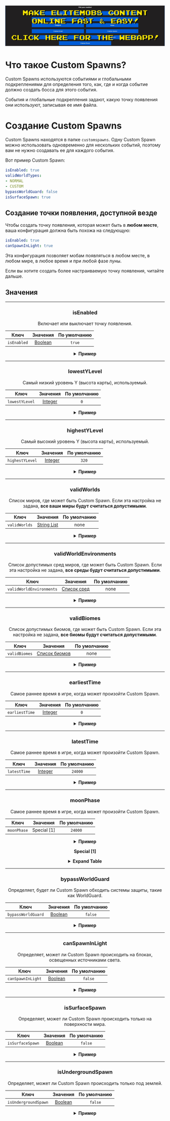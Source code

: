 [![webapp_banner.jpg](../../../img/wiki/webapp_banner.jpg)](https://magmaguy.com/webapp/webapp.html)

# Что такое  Custom Spawns?

Custom Spawns используются событиями и глобальными подкреплениями для определения того, как, где и когда событие должно создать босса для этого события.

События и глобальные подкрепления задают, какую точку появления они используют, записывая ее имя файла.

# Создание  Custom Spawns

Custom Spawns  находятся в папке `customspawns`. Одну  Custom Spawn  можно использовать одновременно для нескольких событий, поэтому вам не нужно создавать ее для каждого события.

Вот пример  Custom Spawn:

```yaml
isEnabled: true
validWorldTypes:
- NORMAL
- CUSTOM
bypassWorldGuard: false
isSurfaceSpawn: true
```

## Создание точки появления, доступной везде
Чтобы создать точку появления, которая может быть в **любом месте**, ваша конфигурация должна быть похожа на следующую:

```yml
isEnabled: true
canSpawnInLight: true
```
Эта конфигурация позволяет мобам появляться в любом месте, в любом мире, в любое время и при любой фазе луны.

Если вы хотите создать более настраиваемую точку появления, читайте дальше.

## Значения

<div align="center">

***

### isEnabled

Включает или выключает точку появления.

| Ключ       |       Значения        | По умолчанию |
|-----------|:-------------------:|:-------:|
| `isEnabled` | [Boolean](#boolean) | `true`  |

<details> 

<summary><b>Пример</b></summary>

<div align="left">

```yml
isEnabled: true
```

</div>

</details>

***

### lowestYLevel

Самый низкий уровень Y (высота карты), используемый.

| Ключ       |       Значения        | По умолчанию |
|-----------|:-------------------:|:-------:|
| `lowestYLevel` | [Integer](#integer) |   `0`   |

<details> 

<summary><b>Пример</b></summary>

<div align="left">

```yml
lowestYLevel: 0
```

</div>

</details>

***

### highestYLevel

Самый высокий уровень Y (высота карты), используемый.

| Ключ       |       Значения        | По умолчанию |
|-----------|:-------------------:|:-------:|
| `highestYLevel` | [Integer](#integer) |  `320`  |

<details> 

<summary><b>Пример</b></summary>

<div align="left">

```yml
highestYLevel: 320
```

</div>

</details>

***

### validWorlds

Список миров, где может быть  Custom Spawn.  Если эта настройка не задана,  **все ваши миры будут считаться допустимыми**.

| Ключ       |           Значения            | По умолчанию |
|-----------|:---------------------------:|:-------:|
| `validWorlds` | [String List](#string_list) |  none   |

<details> 

<summary><b>Пример</b></summary>

<div align="left">

```yml
validWorlds:
- WORLD
- FUN_LAND
```

*Если вы хотите, чтобы все ваши миры были допустимыми, просто не используйте эту настройку или отформатируйте ее таким образом:*

```yml
validWorlds: []
```

</div>

</details>

***

### validWorldEnvironments

Список допустимых сред миров, где может быть  Custom Spawn.  Если эта настройка не задана,  **все среды будут считаться допустимыми**.

| Ключ       |           Значения            | По умолчанию |
|-----------|:---------------------------:|:-------:|
| `validWorldEnvironments` | [Список сред](https://hub.spigotmc.org/javadocs/spigot/org/bukkit/WorldType.html) |  none   |

<details> 

<summary><b>Пример</b></summary>

<div align="left">

```yml
validWorldEnvironments:
- FLAT
- LARGE_BIOMES
```

*Если вы хотите, чтобы все среды были допустимыми, просто не используйте эту настройку или отформатируйте ее таким образом:*

```yml
validWorldEnvironments: []
```

</div>

</details>

***

### validBiomes

Список допустимых биомов, где может быть  Custom Spawn.  Если эта настройка не задана,  **все биомы будут считаться допустимыми**.

| Ключ       |           Значения            | По умолчанию |
|-----------|:---------------------------:|:-------:|
| `validBiomes` | [Список биомов](https://hub.spigotmc.org/javadocs/spigot/org/bukkit/block/Biome.html) |  none   |

<details> 

<summary><b>Пример</b></summary>

<div align="left">

```yml
validBiomes:
- DESERT
- MUSHROOM_FIELDS
```

*Если вы хотите, чтобы все среды были допустимыми, просто не используйте эту настройку или отформатируйте ее таким образом:*

```yml
validBiomes: []
```

</div>

</details>

***

### earliestTime

Самое раннее время в игре, когда может произойти  Custom Spawn.

| Ключ       |           Значения            | По умолчанию |
|-----------|:---------------------------:|:-------:|
| `earliestTime` | [Integer](#integer) |   `0`   |

<details> 

<summary><b>Пример</b></summary>

<div align="left">

```yml
earliestTime: 0
```

</div>

</details>

***

### latestTime

Самое раннее время в игре, когда может произойти  Custom Spawn.

| Ключ       |           Значения            | По умолчанию |
|-----------|:---------------------------:|:-------:|
| `latestTime` | [Integer](#integer) | `24000` |

<details> 

<summary><b>Пример</b></summary>

<div align="left">

```yml
latestTime: 24000
```

</div>

</details>

***

### moonPhase

Самое раннее время в игре, когда может произойти  Custom Spawn.

| Ключ       |   Значения    | По умолчанию |
|-----------|:-----------:|:-------:|
| `moonPhase` | Special [1] | `24000` |

<details> 

<summary><b>Пример</b></summary>

<div align="left">

```yml
moonPhase: 24000
```

</div>

</details>

**Special [1]**

<details> 

<summary><b>Expand Table</b></summary>

| Фаза Луны        | Предпросмотр  |
|-------------------|:--------:|
| `NEW_MOON`        |    🌑    |
| `WAXING_CRESCENT` |    🌒    |
| `FIRST_QUARTER`   |    🌓    |
| `WAXING_GIBBOUS`  |    🌔    |
| `FULL_MOON`       |    🌕    |
| `WANING_GIBBOUS`  |    🌖    |
| `WANING_CRESCENT` |    🌘    |

</details>

***

### bypassWorldGuard

Определяет, будет ли  Custom Spawn  обходить системы защиты, такие как WorldGuard.

| Ключ       |           Значения            | По умолчанию |
|-----------|:---------------------------:|:-------:|
| `bypassWorldGuard` | [Boolean](#boolean) | `false` |

<details> 

<summary><b>Пример</b></summary>

<div align="left">

```yml
bypassWorldGuard: false
```

</div>

</details>

***

### canSpawnInLight

Определяет, может ли  Custom Spawn  происходить на блоках, освещенных источниками света.

| Ключ       |           Значения            | По умолчанию |
|-----------|:---------------------------:|:-------:|
| `canSpawnInLight` | [Boolean](#boolean) | `false` |

<details> 

<summary><b>Пример</b></summary>

<div align="left">

```yml
canSpawnInLight: false
```

</div>

</details>

***

### isSurfaceSpawn

Определяет, может ли  Custom Spawn  происходить только на поверхности мира.

| Ключ       |           Значения            | По умолчанию |
|-----------|:---------------------------:|:-------:|
| `isSurfaceSpawn` | [Boolean](#boolean) | `false` |

<details> 

<summary><b>Пример</b></summary>

<div align="left">

```yml
isSurfaceSpawn: false
```

</div>

</details>

***

### isUndergroundSpawn

Определяет, может ли  Custom Spawn  происходить только под землей.

| Ключ       |           Значения            | По умолчанию |
|-----------|:---------------------------:|:-------:|
| `isUndergroundSpawn` | [Boolean](#boolean) | `false` |

<details> 

<summary><b>Пример</b></summary>

<div align="left">

```yml
isUndergroundSpawn: false
```

</div>

</details>

</div>

